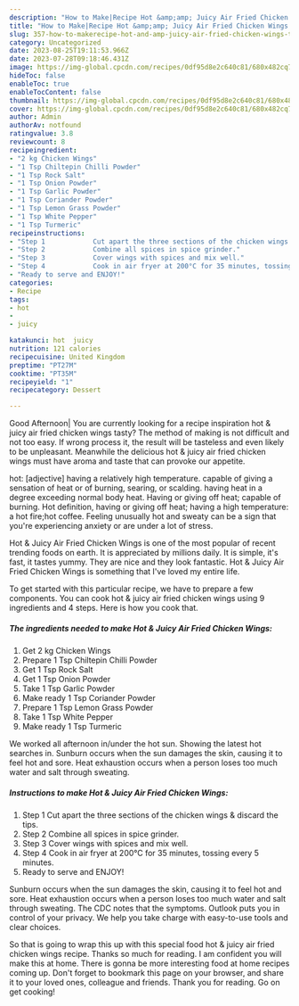 ```yaml
---
description: "How to Make|Recipe Hot &amp;amp; Juicy Air Fried Chicken Wings {That is Simple"
title: "How to Make|Recipe Hot &amp;amp; Juicy Air Fried Chicken Wings {That is Simple"
slug: 357-how-to-makerecipe-hot-and-amp-juicy-air-fried-chicken-wings-that-is-simple
category: Uncategorized
date: 2023-08-25T19:11:53.966Z
date: 2023-07-28T09:18:46.431Z
image: https://img-global.cpcdn.com/recipes/0df95d8e2c640c81/680x482cq70/hot-juicy-air-fried-chicken-wings-recipe-main-photo.jpg
hideToc: false
enableToc: true
enableTocContent: false
thumbnail: https://img-global.cpcdn.com/recipes/0df95d8e2c640c81/680x482cq70/hot-juicy-air-fried-chicken-wings-recipe-main-photo.jpg
cover: https://img-global.cpcdn.com/recipes/0df95d8e2c640c81/680x482cq70/hot-juicy-air-fried-chicken-wings-recipe-main-photo.jpg
author: Admin
authorAv: notfound
ratingvalue: 3.8
reviewcount: 8
recipeingredient:
- "2 kg Chicken Wings"
- "1 Tsp Chiltepin Chilli Powder"
- "1 Tsp Rock Salt"
- "1 Tsp Onion Powder"
- "1 Tsp Garlic Powder"
- "1 Tsp Coriander Powder"
- "1 Tsp Lemon Grass Powder"
- "1 Tsp White Pepper"
- "1 Tsp Turmeric"
recipeinstructions:
- "Step 1            Cut apart the three sections of the chicken wings &amp; discard the tips."
- "Step 2            Combine all spices in spice grinder."
- "Step 3            Cover wings with spices and mix well."
- "Step 4            Cook in air fryer at 200°C for 35 minutes, tossing every 5 minutes."
- "Ready to serve and ENJOY!"
categories:
- Recipe
tags:
- hot
- 
- juicy

katakunci: hot  juicy 
nutrition: 121 calories
recipecuisine: United Kingdom
preptime: "PT27M"
cooktime: "PT35M"
recipeyield: "1"
recipecategory: Dessert

---
```



Good Afternoon| You are currently looking for a recipe inspiration hot &amp; juicy air fried chicken wings tasty? The method of making is not difficult and not too easy. If wrong process it, the result will be tasteless and even likely to be unpleasant. Meanwhile the delicious hot &amp; juicy air fried chicken wings must have aroma and taste that can provoke our appetite.





hot: [adjective] having a relatively high temperature. capable of giving a sensation of heat or of burning, searing, or scalding. having heat in a degree exceeding normal body heat. Having or giving off heat; capable of burning. Hot definition, having or giving off heat; having a high temperature: a hot fire;hot coffee. Feeling unusually hot and sweaty can be a sign that you&#39;re experiencing anxiety or are under a lot of stress.

Hot &amp; Juicy Air Fried Chicken Wings is one of the most popular of recent trending foods on earth. It is appreciated by millions daily. It is simple, it's fast, it tastes yummy. They are nice and they look fantastic. Hot &amp; Juicy Air Fried Chicken Wings is something that I've loved my entire life.


To get started with this particular recipe, we have to prepare a few components. You can cook hot &amp; juicy air fried chicken wings using 9 ingredients and 4 steps. Here is how you cook that.

<!--inarticleads1-->

##### The ingredients needed to make Hot &amp; Juicy Air Fried Chicken Wings:

1. Get 2 kg Chicken Wings
1. Prepare 1 Tsp Chiltepin Chilli Powder
1. Get 1 Tsp Rock Salt
1. Get 1 Tsp Onion Powder
1. Take 1 Tsp Garlic Powder
1. Make ready 1 Tsp Coriander Powder
1. Prepare 1 Tsp Lemon Grass Powder
1. Take 1 Tsp White Pepper
1. Make ready 1 Tsp Turmeric


We worked all afternoon in/under the hot sun. Showing the latest hot searches in. Sunburn occurs when the sun damages the skin, causing it to feel hot and sore. Heat exhaustion occurs when a person loses too much water and salt through sweating. 

<!--inarticleads2-->

##### Instructions to make Hot &amp; Juicy Air Fried Chicken Wings:

1. Step 1            Cut apart the three sections of the chicken wings &amp; discard the tips.
1. Step 2            Combine all spices in spice grinder.
1. Step 3            Cover wings with spices and mix well.
1. Step 4            Cook in air fryer at 200°C for 35 minutes, tossing every 5 minutes.
1. Ready to serve and ENJOY!

Sunburn occurs when the sun damages the skin, causing it to feel hot and sore. Heat exhaustion occurs when a person loses too much water and salt through sweating. The CDC notes that the symptoms. Outlook puts you in control of your privacy. We help you take charge with easy-to-use tools and clear choices. 

So that is going to wrap this up with this special food hot &amp; juicy air fried chicken wings recipe. Thanks so much for reading. I am confident you will make this at home. There is gonna be more interesting food at home recipes coming up. Don't forget to bookmark this page on your browser, and share it to your loved ones, colleague and friends. Thank you for reading. Go on get cooking!

